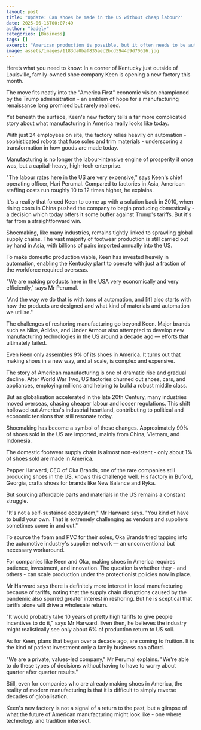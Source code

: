 ```yaml
---
layout: post
title: "Update: Can shoes be made in the US without cheap labour?"
date: 2025-06-16T00:07:49
author: "badely"
categories: [Business]
tags: []
excerpt: "American production is possible, but it often needs to be automated to be cost effective."
image: assets/images/1183da0baf835aec2bcd5944d9d70616.jpg
---
```


Here’s what you need to know: In a corner of Kentucky just outside of Louisville, family-owned shoe company Keen is opening a new factory this month.

The move fits neatly into the "America First" economic vision championed by the Trump administration - an emblem of hope for a manufacturing renaissance long promised but rarely realised.

Yet beneath the surface, Keen's new factory tells a far more complicated story about what manufacturing in America really looks like today.

With just 24 employees on site, the factory relies heavily on automation  -sophisticated robots that fuse soles and trim materials - underscoring a transformation in how goods are made today.

Manufacturing is no longer the labour-intensive engine of prosperity it once was, but a capital-heavy, high-tech enterprise.

"The labour rates here in the US are very expensive," says Keen's chief operating officer, Hari Perumal. Compared to factories in Asia, American staffing costs run roughly 10 to 12 times higher, he explains.

It's a reality that forced Keen to come up with a solution back in 2010, when rising costs in China pushed the company to begin producing domestically - a decision which today offers it some buffer against Trump's tariffs. But it's far from a straightforward win.

Shoemaking, like many industries, remains tightly linked to sprawling global supply chains. The vast majority of footwear production is still carried out by hand in Asia, with billions of pairs imported annually into the US.

To make domestic production viable, Keen has invested heavily in automation, enabling the Kentucky plant to operate with just a fraction of the workforce required overseas.

"We are making products here in the USA very economically and very efficiently,"  says Mr Perumal.

"And the way we do that is with tons of automation, and [it] also starts with how the products are designed and what kind of materials and automation we utilise."

The challenges of reshoring manufacturing go beyond Keen. Major brands such as Nike, Adidas, and Under Armour also attempted to develop new manufacturing technologies in the US around a decade ago — efforts that ultimately failed.

Even Keen only assembles 9% of its shoes in America. It turns out that making shoes in a new way, and at scale, is complex and expensive.

The story of American manufacturing is one of dramatic rise and gradual decline. After World War Two, US factories churned out shoes, cars, and appliances, employing millions and helping to build a robust middle class.

But as globalisation accelerated in the late 20th Century, many industries moved overseas, chasing cheaper labour and looser regulations. This shift hollowed out America's industrial heartland, contributing to political and economic tensions that still resonate today.

Shoemaking has become a symbol of these changes. Approximately 99% of shoes sold in the US are imported, mainly from China, Vietnam, and Indonesia.

The domestic footwear supply chain is almost non-existent - only about 1% of shoes sold are made in America.

Pepper Harward, CEO of Oka Brands, one of the rare companies still producing shoes in the US, knows this challenge well. His factory in Buford, Georgia, crafts shoes for brands like New Balance and Ryka.

But sourcing affordable parts and materials in the US remains a constant struggle.

"It's not a self-sustained ecosystem," Mr Harward says. "You kind of have to build your own. That is extremely challenging as vendors and suppliers sometimes come in and out."

To source the foam and PVC for their soles, Oka Brands tried tapping into the automotive industry's supplier network — an unconventional but necessary workaround.

For companies like Keen and Oka, making shoes in America requires patience, investment, and innovation. The question is whether they - and others - can scale production under the protectionist policies now in place.

Mr Harward says there is definitely more interest in local manufacturing because of tariffs, noting that the supply chain disruptions caused by the pandemic also spurred greater interest in reshoring. But he is sceptical that tariffs alone will drive a wholesale return.

"It would probably take 10 years of pretty high tariffs to give people incentives to do it," says Mr Harward. Even then, he believes the industry might realistically see only about 6% of production return to US soil.

As for Keen, plans that began over a decade ago, are coming to fruition. It is the kind of patient investment only a family business can afford.

"We are a private, values-led company," Mr Perumal explains. "We're able to do these types of decisions without having to have to worry about quarter after quarter results."

Still, even for companies who are already making shoes in America, the reality of modern manufacturing is that it is difficult to simply reverse decades of globalisation.

Keen's new factory is not a signal of a return to the past, but a glimpse of what the future of American manufacturing might look like - one where technology and tradition intersect.

